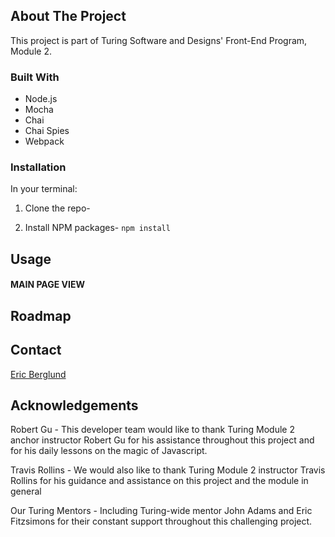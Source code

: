 
## About The Project

This project is part of Turing Software and Designs' Front-End Program, Module 2.

### Built With

* Node.js
* Mocha
* Chai
* Chai Spies
* Webpack

### Installation
In your terminal:
1. Clone the repo-

2. Install NPM packages- `npm install`

## Usage
#### MAIN PAGE VIEW


## Roadmap



## Contact

[Eric Berglund](https://github.com/ericberglund117)



## Acknowledgements

Robert Gu - This developer team would like to thank Turing Module 2 anchor instructor Robert Gu for his assistance throughout this project and for his daily lessons on the magic of Javascript.

Travis Rollins - We would also like to thank Turing Module 2 instructor Travis Rollins for his guidance and assistance on this project and the module in general

Our Turing Mentors - Including Turing-wide mentor John Adams and Eric Fitzsimons for their constant support throughout this challenging project.
